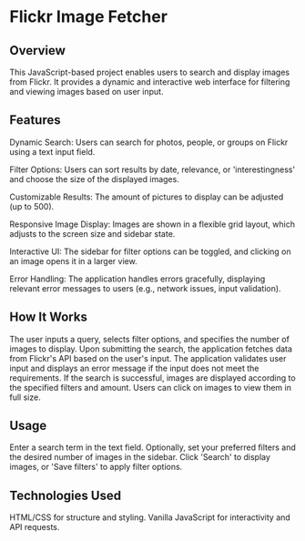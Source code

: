 # Flickr Image Fetcher
## Overview
This JavaScript-based project enables users to search and display images from Flickr. It provides a dynamic and interactive web interface for filtering and viewing images based on user input.

## Features
Dynamic Search: Users can search for photos, people, or groups on Flickr using a text input field.

Filter Options: Users can sort results by date, relevance, or 'interestingness' and choose the size of the displayed images.

Customizable Results: The amount of pictures to display can be adjusted (up to 500).

Responsive Image Display: Images are shown in a flexible grid layout, which adjusts to the screen size and sidebar state.

Interactive UI: The sidebar for filter options can be toggled, and clicking on an image opens it in a larger view.

Error Handling: The application handles errors gracefully, displaying relevant error messages to users (e.g., network issues, input validation).
## How It Works
The user inputs a query, selects filter options, and specifies the number of images to display.
Upon submitting the search, the application fetches data from Flickr's API based on the user's input.
The application validates user input and displays an error message if the input does not meet the requirements.
If the search is successful, images are displayed according to the specified filters and amount.
Users can click on images to view them in full size.
## Usage
Enter a search term in the text field.
Optionally, set your preferred filters and the desired number of images in the sidebar.
Click 'Search' to display images, or 'Save filters' to apply filter options.
## Technologies Used
HTML/CSS for structure and styling.
Vanilla JavaScript for interactivity and API requests.
